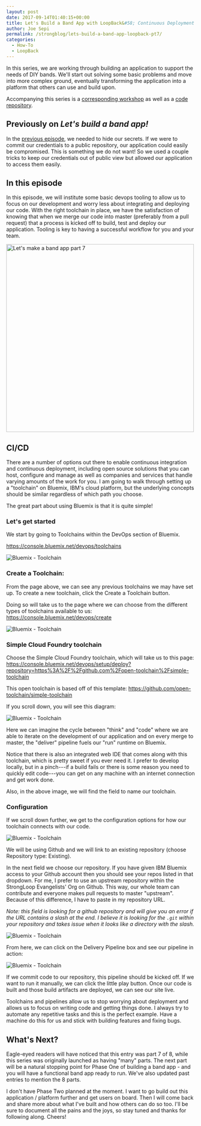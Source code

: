 ```yaml
---
layout: post
date: 2017-09-14T01:40:15+00:00
title: Let's Build a Band App with LoopBack&#58; Continuous Deployment (part 7 of 8)
author: Joe Sepi
permalink: /strongblog/lets-build-a-band-app-loopback-pt7/
categories:
  - How-To
  - LoopBack
---
```


In this series, we are working through building an application to support the needs of DIY bands. We'll start out solving some basic problems and move into more complex ground, eventually transforming the application into a platform that others can use and build upon.

Accompanying this series is a [corresponding workshop](https://github.com/StrongLoop-Evangelists/workshop-band-app) as well as a [code repository](https://github.com/StrongLoop-Evangelists/band-app).

## Previously on _Let's build a band app!_

In the [previous episode](/strongblog/lets-build-a-band-app-loopback-pt6/), we needed to hide our secrets. If we were to commit our credentials to a public repository, our application could easily be compromised. This is something we do not want! So we used a couple tricks to keep our credentials out of public view but allowed our application to access them easily.

## In this episode

In this episode, we will institute some basic devops tooling to allow us to focus on our development and worry less about integrating and deploying our code. With the right toolchain in place, we have the satisfaction of knowing that when we merge our code into master (preferably from a pull request) that a process is kicked off to build, test and deploy our application. Tooling is key to having a successful workflow for you and your team.

<!--more-->

<img src="../blog-assets/2017/band-app/bandapp7.jpg" alt="Let's make a band app part 7" style="width: 500px"/>

## CI/CD

There are a number of options out there to enable continuous integration and continuous deployment, including open source solutions that you can host, configure and manage as well as companies and services that handle varying amounts of the work for you. I am going to walk through setting up a "toolchain" on Bluemix, IBM's cloud platform, but the underlying concepts should be similar regardless of which path you choose.

The great part about using Bluemix is that it is quite simple!

### Let's get started

We start by going to Toolchains within the DevOps section of Bluemix.

https://console.bluemix.net/devops/toolchains

![Bluemix - Toolchain](../blog-assets/2017/band-app/toolchain01.png)


### Create a Toolchain:

From the page above, we can see any previous toolchains we may have set up. To create a new toolchain, click the Create a Toolchain button.

Doing so will take us to the page where we can choose from the different types of toolchains available to us:
https://console.bluemix.net/devops/create

![Bluemix - Toolchain](../blog-assets/2017/band-app/toolchain02.png)


### Simple Cloud Foundry toolchain

Choose the Simple Cloud Foundry toolchain, which will take us to this page:
https://console.bluemix.net/devops/setup/deploy?repository=https%3A%2F%2Fgithub.com%2Fopen-toolchain%2Fsimple-toolchain

This open toolchain is based off of this template: https://github.com/open-toolchain/simple-toolchain

If you scroll down, you will see this diagram:

![Bluemix - Toolchain](../blog-assets/2017/band-app/toolchain03.png)

Here we can imagine the cycle between "think" and "code" where we are able to iterate on the development of our application and on every merge to master, the "deliver" pipeline fuels our "run" runtime on Bluemix.

Notice that there is also an integrated web IDE that comes along with this toolchain, which is pretty sweet if you ever need it. I prefer to develop locally, but in a pinch---if a build fails or there is some reason you need to quickly edit code---you can get on any machine with an internet connection and get work done.

Also, in the above image, we will find the field to name our toolchain.

### Configuration

If we scroll down further, we get to the configuration options for how our toolchain connects with our code.

![Bluemix - Toolchain](../blog-assets/2017/band-app/toolchain04.png)

We will be using Github and we will link to an existing repository (choose Repository type: Existing).

In the next field we choose our repository. If you have given IBM Bluemix access to your Github account then you should see your repos listed in that dropdown. For me, I prefer to use an upstream repository within the StrongLoop Evangelists' Org on Github. This way, our whole team can contribute and everyone makes pull requests to master "upstream". Because of this difference, I have to paste in my repository URL.

*Note: this field is looking for a github repository and will give you an error if the URL contains a slash at the end. I believe it is looking for the `.git` within your repository and takes issue when it looks like a directory with the slash.*

![Bluemix - Toolchain](../blog-assets/2017/band-app/toolchain05.png)

From here, we can click on the Delivery Pipeline box and see our pipeline in action:

![Bluemix - Toolchain](../blog-assets/2017/band-app/toolchain06.png)

If we commit code to our repository, this pipeline should be kicked off. If we want to run it manually, we can click the little play button. Once our code is built and those build artifacts are deployed, we can see our site live.

Toolchains and pipelines allow us to stop worrying about deployment and allows us to focus on writing code and getting things done. I always try to automate any repetitive tasks and this is the perfect example. Have a machine do this for us and stick with building features and fixing bugs.

## What's Next?

Eagle-eyed readers will have noticed that this entry was part 7 of 8, while this series was originally launched as having "many" parts. The next part will be a natural stopping point for Phase One of building a band app - and you will have a functional band app ready to run. We've also updated past entries to mention the 8 parts.

I don't have Phase Two planned at the moment. I want to go build out this application / platform further and get users on board. Then I will come back and share more about what I've built and how others can do so too. I'll be sure to document all the pains and the joys, so stay tuned and thanks for following along. Cheers!
